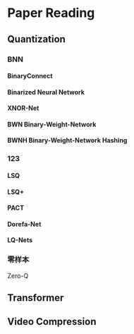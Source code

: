 # Paper Reading

## Quantization

### BNN

#### BinaryConnect

#### Binarized Neural Network

#### XNOR-Net

#### BWN Binary-Weight-Network

#### BWNH Binary-Weight-Network Hashing



### 123

#### LSQ

#### LSQ+

#### PACT

#### Dorefa-Net

#### LQ-Nets



### 零样本

Zero-Q





##  Transformer







## Video Compression

 
